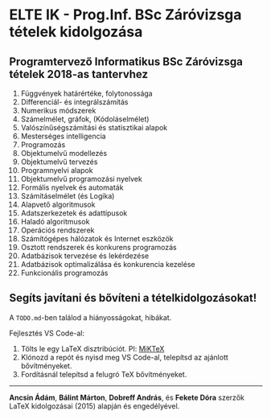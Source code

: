 # ELTE IK - Prog.Inf. BSc Záróvizsga tételek kidolgozása

## Programtervező Informatikus BSc Záróvizsga tételek 2018-as tantervhez

1. Függvények határértéke, folytonossága
2. Differenciál- és integrálszámítás
3. Numerikus módszerek
4. Számelmélet, gráfok, (Kódoláselmélet)
5. Valószínűségszámítási és statisztikai alapok
6. Mesterséges intelligencia
7. Programozás
8. Objektumelvű modellezés
9. Objektumelvű tervezés
10. Programnyelvi alapok
11. Objektumelvű programozási nyelvek
12. Formális nyelvek és automaták
13. Számításelmélet (és Logika)
14. Alapvető algoritmusok
15. Adatszerkezetek és adattípusok
16. Haladó algoritmusok
17. Operációs rendszerek
18. Számítógépes hálózatok és Internet eszközök
19. Osztott rendszerek és konkurens programozás
20. Adatbázisok tervezése és lekérdezése
21. Adatbázisok optimalizálása és konkurencia kezelése
22. Funkcionális programozás

## Segíts javítani és bővíteni a tételkidolgozásokat!

A `TODO.md`-ben találod a hiányosságokat, hibákat.

Fejlesztés VS Code-al:

1. Tölts le egy LaTeX disztribúciót. Pl: [MiKTeX](https://miktex.org/download)
2. Klónozd a repót és nyisd meg VS Code-al, telepítsd az ajánlott bővítményeket.
3. Fordításnál telepítsd a felugró TeX bővítményeket.

---

**Ancsin Ádám**, **Bálint Márton**, **Dobreff András**, és **Fekete Dóra** szerzők LaTeX kidolgozásai (2015) alapján és engedélyével.
